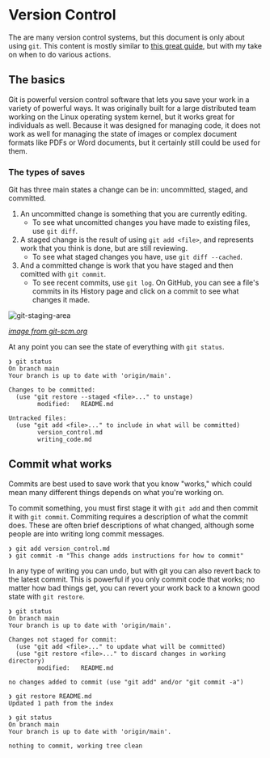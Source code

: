 # Version Control

The are many version control systems, but this document is only about using `git`. This content is mostly similar to [this great guide](https://github.com/git-guides/), but with my take on when to do various actions.

## The basics

Git is powerful version control software that lets you save your work in a variety of powerful ways. It was originally built for a large distributed team working on the Linux operating system kernel, but it works great for individuals as well. Because it was designed for managing code, it does not work as well for managing the state of images or complex document formats like PDFs or Word documents, but it certainly still could be used for them.

### The types of saves

Git has three main states a change can be in: uncommitted, staged, and committed.

1. An uncommitted change is something that you are currently editing.
    - To see what uncomitted changes you have made to existing files, use `git diff`.
2. A staged change is the result of using `git add <file>`, and represents work that you think is done, but are still reviewing.
    - To see what staged changes you have, use `git diff --cached`.
3. And a committed change is work that you have staged and then comitted with `git commit`.
    - To see recent commits, use `git log`. On GitHub, you can see a file's commits in its History page and click on a commit to see what changes it made.

![git-staging-area](https://git-scm.com/images/about/index1@2x.png)

_[image from git-scm.org](https://git-scm.com/about/staging-area)_

At any point you can see the state of everything with `git status`.

```terminal
❯ git status
On branch main
Your branch is up to date with 'origin/main'.

Changes to be committed:
  (use "git restore --staged <file>..." to unstage)
        modified:   README.md

Untracked files:
  (use "git add <file>..." to include in what will be committed)
        version_control.md
        writing_code.md
```

## Commit what works

Commits are best used to save work that you know "works," which could mean many different things depends on what you're working on.

To commit something, you must first stage it with `git add` and then commit it with `git commit`. Commiting requires a description of what the commit does. These are often brief descriptions of what changed, although some people are into writing long commit messages.

```terminal
❯ git add version_control.md
❯ git commit -m "This change adds instructions for how to commit"
```

In any type of writing you can undo, but with git you can also revert back to the latest commit. This is powerful if you only commit code that works; no matter how bad things get, you can revert your work back to a known good state with `git restore`.

```terminal
❯ git status
On branch main
Your branch is up to date with 'origin/main'.

Changes not staged for commit:
  (use "git add <file>..." to update what will be committed)
  (use "git restore <file>..." to discard changes in working directory)
        modified:   README.md

no changes added to commit (use "git add" and/or "git commit -a")

❯ git restore README.md
Updated 1 path from the index

❯ git status
On branch main
Your branch is up to date with 'origin/main'.

nothing to commit, working tree clean
```
